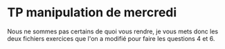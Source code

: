 # TP manipulation de mercredi

Nous ne sommes pas certains de quoi vous rendre, je vous mets donc les deux fichiers exercices que l'on a modifié pour faire les questions 4 et 6.
